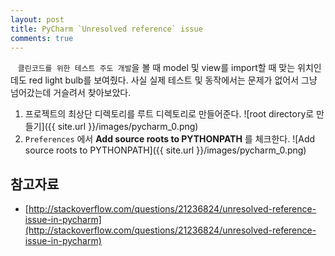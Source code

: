 ```yaml
---
layout: post
title: PyCharm `Unresolved reference` issue
comments: true
---
```

&nbsp;&nbsp;&nbsp;`클린코드를 위한 테스트 주도 개발`을 볼 때 model 및 view를 import할 때 맞는 위치인데도 red light bulb를 보여줬다. 사실 실제 테스트 및 동작에서는 문제가 없어서 그냥 넘어갔는데 거슬려서 찾아보았다.

1. 프로젝트의 최상단 디렉토리를 루트 디렉토리로 만들어준다.
![root directory로 만들기]({{ site.url }}/images/pycharm_0.png)
2. `Preferences` 에서 **Add source roots to PYTHONPATH** 를 체크한다.
![Add source roots to PYTHONPATH]({{ site.url }}/images/pycharm_0.png)

## **참고자료**
* [http://stackoverflow.com/questions/21236824/unresolved-reference-issue-in-pycharm](http://stackoverflow.com/questions/21236824/unresolved-reference-issue-in-pycharm)

